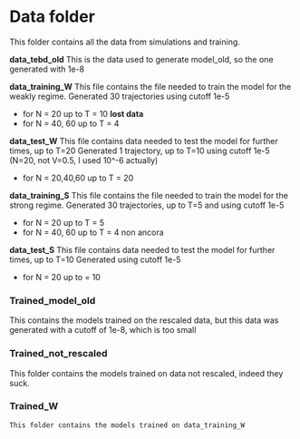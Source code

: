 # Data folder
This folder contains all the data from simulations and training.
    
**data_tebd_old**
This is the data used to generate model_old, so the one generated with 1e-8
    
**data_training_W**
This file contains the file needed to train the model for the weakly regime.
Generated 30 trajectories using cutoff 1e-5
- for N = 20 up to T = 10  **lost data**
- for N = 40, 60 up to T = 4

**data_test_W**
This file contains data needed to test the model for further times, up to T=20
Generated 1 trajectory, up to T=10 using cutoff 1e-5  (N=20, not V=0.5, I used 10^-6 actually)
- for N = 20,40,60 up to T = 20
    
**data_training_S**
This file contains the file needed to train the model for the strong regime.
Generated 30 trajectories, up to T=5 and using cutoff 1e-5
- for N = 20 up to T = 5
- for N = 40, 60 up to T = 4 non ancora

**data_test_S**
This file contains data needed to test the model for further times, up to T=10
Generated using cutoff 1e-5
- for N = 20 up to  = 10


### Trained_model_old
This contains the models trained on the rescaled data, but this data was generated with a cutoff of 1e-8, which is too small
    
### Trained_not_rescaled
This folder contains the models trained on data not rescaled, indeed they suck.
    
### Trained_W
    This folder contains the models trained on data_training_W
